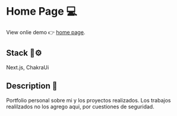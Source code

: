 # Home Page 💻

View onlie demo 👉 [home page](https://pinea-rodrigo.netlify.app/).

## Stack 🔩⚙

Next.js, ChakraUi

## Description 📜

Portfolio personal sobre mi y los proyectos realizados. 
Los trabajos realilzados no los agrego aqui, por cuestiones de seguridad.
